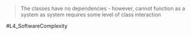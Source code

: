 > The classes have no dependencies - however, cannot function as a system as system requires some level of class interaction



#L4_SoftwareComplexity 